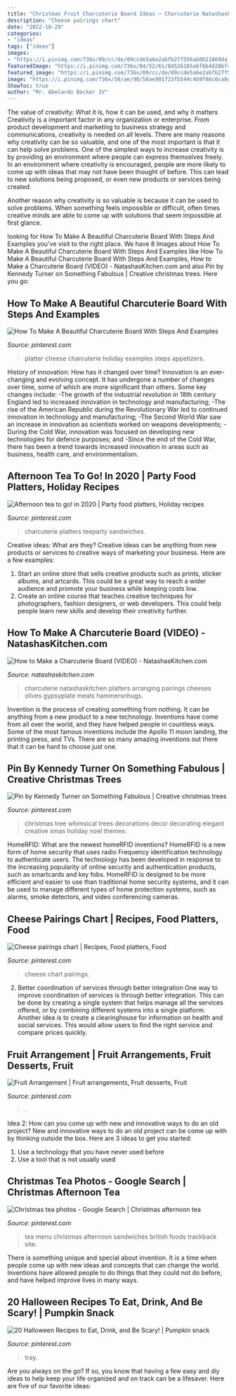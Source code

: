 ```yaml
---
title: "Christmas Fruit Charcuterie Board Ideas ~ Charcuterie Natashaskitchen Platters Arranging Pairings Cheeses Olives Gypsyplate Meats Hammersnhugs"
description: "Cheese pairings chart"
date: "2022-10-29"
categories:
- "ideas"
tags: ["ideas"]
images:
- "https://i.pinimg.com/736x/09/cc/de/09ccde5a6e2abfb27f556ab0b21869da.jpg"
featuredImage: "https://i.pinimg.com/736x/84/52/61/84526165abf6b4d28bf4d892442236b2.jpg"
featured_image: "https://i.pinimg.com/736x/09/cc/de/09ccde5a6e2abfb27f556ab0b21869da.jpg"
image: "https://i.pinimg.com/736x/58/ae/90/58ae901723fb544c4b9f66c6ca0d9038--fruit-arrangements-pineapple.jpg"
ShowToc: true
author: "Mr. Abelardo Becker IV"
---
```



The value of creativity: What it is, how it can be used, and why it matters
Creativity is a important factor in any organization or enterprise. From product development and marketing to business strategy and communications, creativity is needed on all levels. There are many reasons why creativity can be so valuable, and one of the most important is that it can help solve problems.
One of the simplest ways to increase creativity is by providing an environment where people can express themselves freely. In an environment where creativity is encouraged, people are more likely to come up with ideas that may not have been thought of before. This can lead to new solutions being proposed, or even new products or services being created.

Another reason why creativity is so valuable is because it can be used to solve problems. When something feels impossible or difficult, often times creative minds are able to come up with solutions that seem impossible at first glance.

	

		
looking for How To Make A Beautiful Charcuterie Board With Steps And Examples you've visit to the right place. We have 8 Images about How To Make A Beautiful Charcuterie Board With Steps And Examples like How To Make A Beautiful Charcuterie Board With Steps And Examples, How to Make a Charcuterie Board (VIDEO) - NatashasKitchen.com and also Pin by Kennedy Turner on Something Fabulous | Creative christmas trees. Here you go:
		
    
## How To Make A Beautiful Charcuterie Board With Steps And Examples

<img loading=lazy src="https://i.pinimg.com/736x/09/cc/de/09ccde5a6e2abfb27f556ab0b21869da.jpg" onerror="this.onerror=null;this.src='https://tse3.mm.bing.net/th?id=OIP.ANuzNFXv_vNwKuxJ1Nmh-AHaLN&amp;pid=15.1';" alt="How To Make A Beautiful Charcuterie Board With Steps And Examples">

_Source: pinterest.com_

>platter cheese charcuterie holiday examples steps appetizers. 

	

History of innovation: How has it changed over time?
Innovation is an ever-changing and evolving concept. It has undergone a number of changes over time, some of which are more significant than others. 
Some key changes include: 
-The growth of the industrial revolution in 18th century England led to increased innovation in technology and manufacturing; 
-The rise of the American Republic during the Revolutionary War led to continued innovation in technology and manufacturing; 
-The Second World War saw an increase in innovation as scientists worked on weapons developments; 
-During the Cold War, innovation was focused on developing new technologies for defence purposes; and 
-Since the end of the Cold War, there has been a trend towards increased innovation in areas such as business, health care, and environmentalism.

    
## Afternoon Tea To Go! In 2020 | Party Food Platters, Holiday Recipes

<img loading=lazy src="https://i.pinimg.com/736x/a3/39/1a/a3391aba46df2aa642211936eaa191d3.jpg" onerror="this.onerror=null;this.src='https://tse3.mm.bing.net/th?id=OIP.hsUPqn1p8Att9LO3o3WIngHaJ3&amp;pid=15.1';" alt="Afternoon tea to go! in 2020 | Party food platters, Holiday recipes">

_Source: pinterest.com_

>charcuterie platters teeparty sandwiches. 

	

Creative ideas: What are they?
Creative ideas can be anything from new products or services to creative ways of marketing your business. Here are a few examples:
1. Start an online store that sells creative products such as prints, sticker albums, and artcards. This could be a great way to reach a wider audience and promote your business while keeping costs low.
2. Create an online course that teaches creative techniques for photographers, fashion designers, or web developers. This could help people learn new skills and develop their creativity further.

    
## How To Make A Charcuterie Board (VIDEO) - NatashasKitchen.com

<img loading=lazy src="https://natashaskitchen.com/wp-content/uploads/2020/12/Charcuterie-Board-1.jpg" onerror="this.onerror=null;this.src='https://tse3.mm.bing.net/th?id=OIP.R17IcnQSn3D555MjJbMSzQHaLH&amp;pid=15.1';" alt="How to Make a Charcuterie Board (VIDEO) - NatashasKitchen.com">

_Source: natashaskitchen.com_

>charcuterie natashaskitchen platters arranging pairings cheeses olives gypsyplate meats hammersnhugs. 

	

Invention is the process of creating something from nothing. It can be anything from a new product to a new technology. Inventions have come from all over the world, and they have helped people in countless ways. Some of the most famous inventions include the Apollo 11 moon landing, the printing press, and TVs. There are so many amazing inventions out there that it can be hard to choose just one.

    
## Pin By Kennedy Turner On Something Fabulous | Creative Christmas Trees

<img loading=lazy src="https://i.pinimg.com/originals/ee/20/da/ee20da27e6a33b559c4bedc506c16db7.jpg" onerror="this.onerror=null;this.src='https://tse3.mm.bing.net/th?id=OIP.3mz3a1h28HnC3-OqNFPLRwHaJ6&amp;pid=15.1';" alt="Pin by Kennedy Turner on Something Fabulous | Creative christmas trees">

_Source: pinterest.com_

>christmas tree whimsical trees decorations decor decorating elegant creative xmas holiday noel themes. 

	

HomeRFID: What are the newest homeRFID inventions?
HomeRFID is a new form of home security that uses radio Frequency identification technology to authenticate users. The technology has been developed in response to the increasing popularity of online security and authentication products, such as smartcards and key fobs. HomeRFID is designed to be more efficient and easier to use than traditional home security systems, and it can be used to manage different types of home protection systems, such as alarms, smoke detectors, and video conferencing cameras.

    
## Cheese Pairings Chart | Recipes, Food Platters, Food

<img loading=lazy src="https://i.pinimg.com/736x/84/52/61/84526165abf6b4d28bf4d892442236b2.jpg" onerror="this.onerror=null;this.src='https://tse1.mm.bing.net/th?id=OIP.7ExxMPw15vglsJ4wM6PofAHaRu&amp;pid=15.1';" alt="Cheese pairings chart | Recipes, Food platters, Food">

_Source: pinterest.com_

>cheese chart pairings. 

	

2) Better coordination of services through better integration
One way to improve coordination of services is through better integration. This can be done by creating a single system that helps manage all the services offered, or by combining different systems into a single platform. Another idea is to create a clearinghouse for information on health and social services. This would allow users to find the right service and compare prices quickly.

    
## Fruit Arrangement | Fruit Arrangements, Fruit Desserts, Fruit

<img loading=lazy src="https://i.pinimg.com/736x/58/ae/90/58ae901723fb544c4b9f66c6ca0d9038--fruit-arrangements-pineapple.jpg" onerror="this.onerror=null;this.src='https://tse2.mm.bing.net/th?id=OIP.g0xY3pei_cxH1sOBJZmlHQHaJ6&amp;pid=15.1';" alt="Fruit Arrangement | Fruit arrangements, Fruit desserts, Fruit">

_Source: pinterest.com_

>. 

	

Idea 2: How can you come up with new and innovative ways to do an old project?
New and innovative ways to do an old project can be come up with by thinking outside the box. Here are 3 ideas to get you started: 
1. Use a technology that you have never used before 
2. Use a tool that is not usually used 

    
## Christmas Tea Photos - Google Search | Christmas Afternoon Tea

<img loading=lazy src="https://i.pinimg.com/736x/95/27/bc/9527bcab3bb93fb3d648fa70f8c15ca6--high-tea-menu-christmas-tea.jpg" onerror="this.onerror=null;this.src='https://tse1.mm.bing.net/th?id=OIP.Hb3kJ3MXKnwQQqmMxm1a0QHaKe&amp;pid=15.1';" alt="Christmas tea photos - Google Search | Christmas afternoon tea">

_Source: pinterest.com_

>tea menu christmas afternoon sandwiches british foods trackback site. 

	

There is something unique and special about invention. It is a time when people come up with new ideas and concepts that can change the world. Inventions have allowed people to do things that they could not do before, and have helped improve lives in many ways.

    
## 20 Halloween Recipes To Eat, Drink, And Be Scary! | Pumpkin Snack

<img loading=lazy src="https://i.pinimg.com/736x/2e/a5/99/2ea599b26b43eb81debb4cb86a7446f0.jpg" onerror="this.onerror=null;this.src='https://tse2.mm.bing.net/th?id=OIP.A1Ot3d0bZjooMgk7dfB1jwHaLE&amp;pid=15.1';" alt="20 Halloween Recipes to Eat, Drink, and Be Scary! | Pumpkin snack">

_Source: pinterest.com_

>tray. 

	

Are you always on the go? If so, you know that having a few easy and diy ideas to help keep your life organized and on track can be a lifesaver. Here are five of our favorite ideas: 

